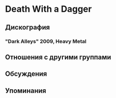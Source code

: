 # Death With a Dagger



## Дискография

### "Dark Alleys" 2009, Heavy Metal




## Отношения с другими группами


## Обсуждения


## Упоминания

